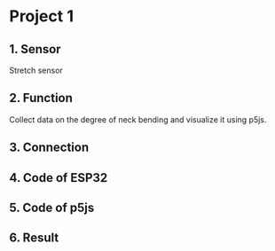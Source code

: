 # Project 1

## 1. Sensor
Stretch sensor

## 2. Function
Collect data on the degree of neck bending and visualize it using p5js.

## 3. Connection

## 4. Code of ESP32

## 5. Code of p5js

## 6. Result
